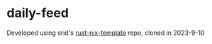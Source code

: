 # daily-feed

Developed using srid's 
[rust-nix-template](https://github.com/srid/rust-nix-template) repo, cloned in 
2023-9-10

